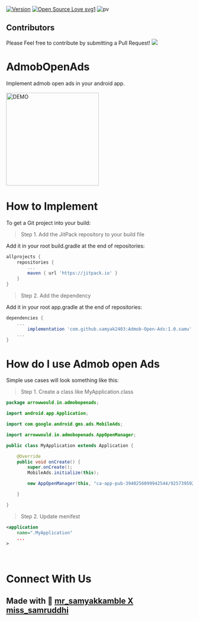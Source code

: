 [![Version](https://img.shields.io/badge/version-1.0.samu-green.svg)](https://shields.io/)
[![Open Source Love svg1](https://badges.frapsoft.com/os/v1/open-source.svg?v=103)](https://github.com/ellerbrock/open-source-badges/)
![pv](https://pageview.vercel.app/?github_user=Admob-Open-Ads)

## Contributors

Please Feel free to contribute by submitting a Pull Request!
[![](https://contrib.rocks/image?repo=samyak2403/Admob-Open-Ads)](https://github.com/samyak2403/IPTVmine/graphs/contributors)



# AdmobOpenAds
Implement admob open ads in your android app.<br/><br/>
 <img src="https://user-images.githubusercontent.com/46995327/122922701-8b862b80-d381-11eb-8431-4030ef740f81.jpg" width="250"  alt="DEMO"/>

# How to Implement
To get a Git project into your build:
> Step 1. Add the JitPack repository to your build file

Add it in your root build.gradle at the end of repositories: <br/>
```gradle
allprojects {
	repositories {
		...
		maven { url 'https://jitpack.io' }
	}
}
```
    
> Step 2. Add the dependency

Add it in your root app.gradle at the end of repositories: <br/>
```gradle
dependencies {
	...
		implementation 'com.github.samyak2403:Admob-Open-Ads:1.0.samu'
	...
}
```

# How do I use Admob open Ads
Simple use cases will look something like this:
> Step 1. Create a class like MyApplication.class <br/>
```java
package arrowwould.in.admobopenads;

import android.app.Application;

import com.google.android.gms.ads.MobileAds;

import arrowwould.in.admobopenads.AppOpenManager;

public class MyApplication extends Application {

    @Override
    public void onCreate() {
        super.onCreate();
        MobileAds.initialize(this);

        new AppOpenManager(this, "ca-app-pub-3940256099942544/9257395921");

    }

}
```
> Step 2. Update menifest
```xml
<application 
	name=".MyApplication"
	...
>
```

<br/>

# Connect With Us


## Made with :sparkling_heart: [mr_samyakkamble X miss_samruddhi](https://www.instagram.com/mr_samyakkamble/?hl=en/)     
